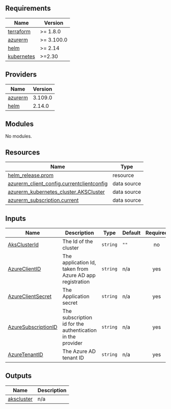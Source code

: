 ## Requirements

| Name | Version |
|------|---------|
| <a name="requirement_terraform"></a> [terraform](#requirement\_terraform) | >= 1.8.0 |
| <a name="requirement_azurerm"></a> [azurerm](#requirement\_azurerm) | >= 3.100.0 |
| <a name="requirement_helm"></a> [helm](#requirement\_helm) | >= 2.14 |
| <a name="requirement_kubernetes"></a> [kubernetes](#requirement\_kubernetes) | >=2.30 |

## Providers

| Name | Version |
|------|---------|
| <a name="provider_azurerm"></a> [azurerm](#provider\_azurerm) | 3.109.0 |
| <a name="provider_helm"></a> [helm](#provider\_helm) | 2.14.0 |

## Modules

No modules.

## Resources

| Name | Type |
|------|------|
| [helm_release.prom](https://registry.terraform.io/providers/hashicorp/helm/latest/docs/resources/release) | resource |
| [azurerm_client_config.currentclientconfig](https://registry.terraform.io/providers/hashicorp/azurerm/latest/docs/data-sources/client_config) | data source |
| [azurerm_kubernetes_cluster.AKSCluster](https://registry.terraform.io/providers/hashicorp/azurerm/latest/docs/data-sources/kubernetes_cluster) | data source |
| [azurerm_subscription.current](https://registry.terraform.io/providers/hashicorp/azurerm/latest/docs/data-sources/subscription) | data source |

## Inputs

| Name | Description | Type | Default | Required |
|------|-------------|------|---------|:--------:|
| <a name="input_AksClusterId"></a> [AksClusterId](#input\_AksClusterId) | The Id of the cluster | `string` | `""` | no |
| <a name="input_AzureClientID"></a> [AzureClientID](#input\_AzureClientID) | The application Id, taken from Azure AD app registration | `string` | n/a | yes |
| <a name="input_AzureClientSecret"></a> [AzureClientSecret](#input\_AzureClientSecret) | The Application secret | `string` | n/a | yes |
| <a name="input_AzureSubscriptionID"></a> [AzureSubscriptionID](#input\_AzureSubscriptionID) | The subscription id for the authentication in the provider | `string` | n/a | yes |
| <a name="input_AzureTenantID"></a> [AzureTenantID](#input\_AzureTenantID) | The Azure AD tenant ID | `string` | n/a | yes |

## Outputs

| Name | Description |
|------|-------------|
| <a name="output_akscluster"></a> [akscluster](#output\_akscluster) | n/a |

